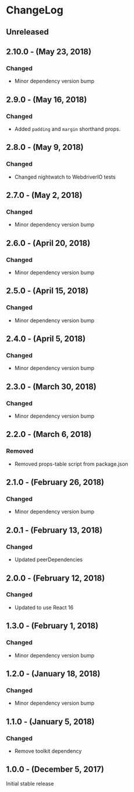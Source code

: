 ChangeLog
=========

Unreleased
----------

2.10.0 - (May 23, 2018)
------------------
### Changed
* Minor dependency version bump

2.9.0 - (May 16, 2018)
------------------
### Changed
* Added `padding` and `margin` shorthand props.

2.8.0 - (May 9, 2018)
------------------
### Changed
* Changed nightwatch to WebdriverIO tests

2.7.0 - (May 2, 2018)
------------------
### Changed
* Minor dependency version bump

2.6.0 - (April 20, 2018)
------------------
### Changed
* Minor dependency version bump

2.5.0 - (April 15, 2018)
------------------
### Changed
* Minor dependency version bump

2.4.0 - (April 5, 2018)
------------------
### Changed
* Minor dependency version bump

2.3.0 - (March 30, 2018)
------------------
### Changed
* Minor dependency version bump

2.2.0 - (March 6, 2018)
------------------
### Removed
* Removed props-table script from package.json

2.1.0 - (February 26, 2018)
------------------
### Changed
* Minor dependency version bump

2.0.1 - (February 13, 2018)
------------------
### Changed
* Updated peerDependencies

2.0.0 - (February 12, 2018)
------------------
### Changed
* Updated to use React 16

1.3.0 - (February 1, 2018)
------------------
### Changed
* Minor dependency version bump

1.2.0 - (January 18, 2018)
------------------
### Changed
* Minor dependency version bump

1.1.0 - (January 5, 2018)
------------------
### Changed
* Remove toolkit dependency

1.0.0 - (December 5, 2017)
-----------------
Initial stable release
